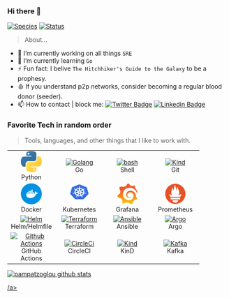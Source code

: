 ### Hi there 👋

[![Species](https://img.shields.io/badge/Species-Homo_sapiens-success?style=flat-square&logo=mailchimp&logoColor=white)](https://en.wikipedia.org/wiki/Homo_sapiens)
[![Status](https://img.shields.io/badge/Status-Stable-success?style=flat-square&logo=gravatar&logoColor=white)](https://en.wikipedia.org/wiki/Life)
> About...
- 🔭    I’m currently working on all things `SRE`
- 🌱    I’m currently learning `Go`
- ⚡    Fun fact: I belive `The Hitchhiker's Guide to the Galaxy` to be a prophesy.
- 🩸    If you understand p2p networks, consider becoming a regular blood donor (seeder).
- 📫    How to contact | block me: [![Twitter Badge](https://img.shields.io/badge/-@pampatzoglou-1ca0f1?style=flat-square&labelColor=1ca0f1&logo=twitter&logoColor=white&link=https://twitter.com/pampatzoglou)](https://twitter.com/pampatzoglou) [![Linkedin Badge](https://img.shields.io/badge/-pampatzoglou-blue?style=flat-square&logo=Linkedin&logoColor=white&link=https://www.linkedin.com/in/pampatzoglou/)](https://www.linkedin.com/in/pampatzoglou/)
### Favorite Tech in random order

> Tools, languages, and other things that I like to work with.

<table>
  <tr>
    <td align="center" width="96">
      <a href="#favorite-tech-in-random-order">
        <img src="https://raw.githubusercontent.com/pampatzoglou/pampatzoglou/main/resources/python.svg" width="48" height="48" alt="Python" />
      </a>
      <br>Python
    </td>
    <td align="center" width="96">
      <a href="#favorite-tech-in-random-order">
        <img src="https://img.icons8.com/color/480/golang.png" width="48" height="48" alt="Golang" />
      </a>
      <br>Go
    </td>
    <td align="center" width="96">
      <a href="#favorite-tech-in-random-order">
        <img src="https://cdn4.iconfinder.com/data/icons/small-n-flat/24/terminal-512.png" width="58" height="58" alt="bash" />
      </a>
      <br>Shell
    </td>
    <td align="center" width="96">
      <a href="#favorite-tech-in-random-order" >
        <img src="https://upload.wikimedia.org/wikipedia/commons/thumb/3/3f/Git_icon.svg/1200px-Git_icon.svg.png" width="48" height="48" alt="Kind" />
      </a>
      <br>Git
    </td>
  </tr>
  <tr>
    <td align="center" width="96"> 
      <a href="#favorite-tech-in-random-order" >
        <img src="https://raw.githubusercontent.com/pampatzoglou/pampatzoglou/main/resources/docker.svg" width="48" height="48" alt="Docker" />
      </a>
      <br>Docker
    </td>
    <td align="center" width="96">
      <a href="#favorite-tech-in-random-order" >
        <img src="https://raw.githubusercontent.com/cncf/artwork/master/projects/kubernetes/icon/color/kubernetes-icon-color.svg" width="48" height="48" alt="Kubernetes" />
      </a>
      <br>Kubernetes
    </td>
    <td align="center" width="96">
      <a href="#favorite-tech-in-random-order" >
        <img src="https://raw.githubusercontent.com/grafana/grafana/master/public/img/grafana_icon.svg" width="48" height="48" alt="Grafana" />
      </a>
      <br>Grafana
    </td>
    <td align="center" width="96">
      <a href="#favorite-tech-in-random-order" >
        <img src="https://raw.githubusercontent.com/cncf/artwork/master/projects/prometheus/icon/color/prometheus-icon-color.svg" width="48" height="48" alt="Prometheus" />
      </a>
      <br>Prometheus
    </td>
  </tr>
  <tr>
    <td align="center" width="96"> 
      <a href="#favorite-tech-in-random-order" >
        <img src="https://cncf-branding.netlify.app/img/projects/helm/icon/color/helm-icon-color.svg" width="48" height="48" alt="Helm" />
      </a>
      <br>Helm/Helmfile
    </td>
    <td align="center" width="96">
      <a href="#favorite-tech-in-random-order" >
        <img src="https://user-images.githubusercontent.com/31406378/108641411-f9374f00-7496-11eb-82a7-0fa2a9cc5f93.png" width="48" height="48" alt="Terraform" />
      </a>
      <br>Terraform
    </td>
    <td align="center" width="96">
      <a href="#favorite-tech-in-random-order" >
        <img src="https://upload.wikimedia.org/wikipedia/commons/thumb/2/24/Ansible_logo.svg/1664px-Ansible_logo.svg.png" width="48" height="48" alt="Ansible" />
      </a>
      <br>Ansible
    </td>
    <td align="center" width="96">
      <a href="#favorite-tech-in-random-order" >
        <img src="https://cncf-branding.netlify.app/img/projects/argo/icon/color/argo-icon-color.svg" width="48" height="48" alt="Argo" />
      </a>
      <br>Argo
    </td>
  </tr>
  <tr>
    <td align="center" width="96"> 
      <a href="#favorite-tech-in-random-order" >
        <img src="https://david.gardiner.net.au/assets/2021/07/github-actions-logo.png" width="48" height="48" alt="Github Actions" />
      </a>
      <br>GitHub Actions
    </td>
    <td align="center" width="96">
      <a href="#favorite-tech-in-random-order" >
        <img src="https://upload.wikimedia.org/wikipedia/commons/thumb/8/82/Circleci-icon-logo.svg/1200px-Circleci-icon-logo.svg.png" width="48" height="48" alt="CircleCi" />
      </a>
      <br>CircleCI
    <td align="center" width="96">
      <a href="#favorite-tech-in-random-order" >
        <img src="https://raw.githubusercontent.com/kubernetes-sigs/kind/main/logo/logo.svg" width="48" height="48" alt="Kind" />
      </a>
      <br>KinD
    </td>
    <td align="center" width="96">
      <a href="#favorite-tech-in-random-order">
        <img src="https://cncf-branding.netlify.app/img/projects/strimzi/stacked/color/strimzi-stacked-color.svg" width="48" height="48" alt="Kafka" />
      </a>
      <br>Kafka
    </td>
  </tr>
</table>


[![pampatzoglou github stats](https://github-readme-stats.vercel.app/api?username=pampatzoglou&show_icons=true)](https://github.com/pampatzoglou/pampatzoglou)

<a href="https://skyline.github.com/pampatzoglou/2022" title="2022 GitHub Skyline">/a>
